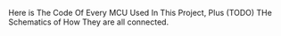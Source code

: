 Here is The Code Of Every MCU Used In This Project, Plus (TODO) THe Schematics of How They are all connected.
